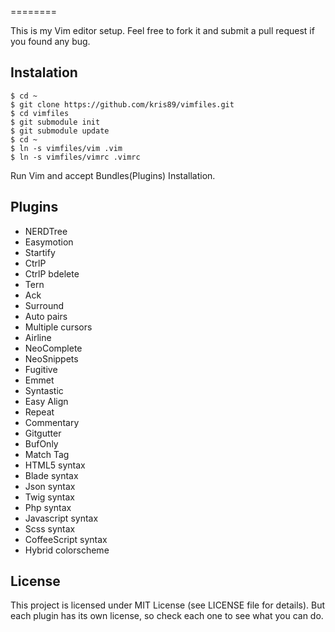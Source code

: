 
========

This is my Vim editor setup.
Feel free to fork it
and submit a pull request if you found any bug.

Instalation
-----------

    $ cd ~
    $ git clone https://github.com/kris89/vimfiles.git
    $ cd vimfiles
    $ git submodule init
    $ git submodule update
    $ cd ~
    $ ln -s vimfiles/vim .vim
    $ ln -s vimfiles/vimrc .vimrc

Run Vim and accept Bundles(Plugins) Installation.

Plugins
----------------

* NERDTree
* Easymotion
* Startify
* CtrlP
* CtrlP bdelete
* Tern
* Ack
* Surround
* Auto pairs
* Multiple cursors
* Airline
* NeoComplete
* NeoSnippets
* Fugitive
* Emmet
* Syntastic
* Easy Align
* Repeat
* Commentary
* Gitgutter
* BufOnly
* Match Tag
* HTML5 syntax
* Blade syntax
* Json syntax
* Twig syntax
* Php syntax
* Javascript syntax
* Scss syntax
* CoffeeScript syntax
* Hybrid colorscheme

License
-------

This project is licensed under MIT License (see LICENSE file for details). But
each plugin has its own license, so check each one to see what you can do.
